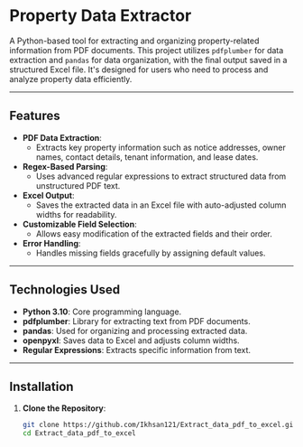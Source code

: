 # **Property Data Extractor**

A Python-based tool for extracting and organizing property-related information from PDF documents. This project utilizes `pdfplumber` for data extraction and `pandas` for data organization, with the final output saved in a structured Excel file. It's designed for users who need to process and analyze property data efficiently.

---

## **Features**

- **PDF Data Extraction**:
  - Extracts key property information such as notice addresses, owner names, contact details, tenant information, and lease dates.
- **Regex-Based Parsing**:
  - Uses advanced regular expressions to extract structured data from unstructured PDF text.
- **Excel Output**:
  - Saves the extracted data in an Excel file with auto-adjusted column widths for readability.
- **Customizable Field Selection**:
  - Allows easy modification of the extracted fields and their order.
- **Error Handling**:
  - Handles missing fields gracefully by assigning default values.

---

## **Technologies Used**

- **Python 3.10**: Core programming language.
- **pdfplumber**: Library for extracting text from PDF documents.
- **pandas**: Used for organizing and processing extracted data.
- **openpyxl**: Saves data to Excel and adjusts column widths.
- **Regular Expressions**: Extracts specific information from text.

---

## **Installation**

1. **Clone the Repository**:
   ```bash
   git clone https://github.com/Ikhsan121/Extract_data_pdf_to_excel.git
   cd Extract_data_pdf_to_excel
